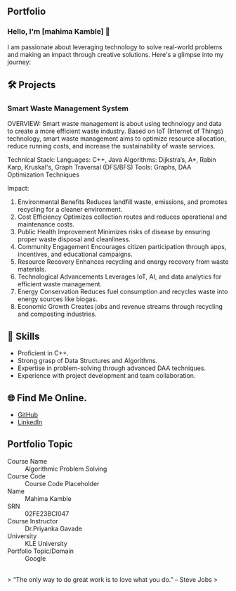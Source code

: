 ## Portfolio

### Hello, I'm [mahima Kamble] 👋

I am passionate about leveraging technology to solve real-world problems and making an impact through creative solutions. 
Here's a glimpse into my journey:  
## 🛠 Projects
### Smart Waste Management System 

OVERVIEW: 
Smart waste management is about using technology and data to create a more efficient waste industry. Based on IoT (Internet of Things) technology, 
smart waste management aims to optimize resource allocation, reduce running costs, and increase the sustainability of waste services.



Technical Stack: 
Languages: C++, Java
Algorithms: Dijkstra’s, A*, Rabin Karp, Kruskal's, Graph Traversal (DFS/BFS)
Tools: Graphs, DAA Optimization Techniques

Impact:
1. Environmental Benefits
Reduces landfill waste, emissions, and promotes recycling for a cleaner environment.
2. Cost Efficiency
Optimizes collection routes and reduces operational and maintenance costs.
3. Public Health Improvement
Minimizes risks of disease by ensuring proper waste disposal and cleanliness.
4. Community Engagement
Encourages citizen participation through apps, incentives, and educational campaigns.
5. Resource Recovery
Enhances recycling and energy recovery from waste materials.
6. Technological Advancements
Leverages IoT, AI, and data analytics for efficient waste management.
7. Energy Conservation
Reduces fuel consumption and recycles waste into energy sources like biogas.
8. Economic Growth
Creates jobs and revenue streams through recycling and composting industries.

## 🚀 Skills  
- Proficient in C++. 
- Strong grasp of Data Structures and Algorithms.  
- Expertise in problem-solving through advanced DAA techniques.  
- Experience with project development and team collaboration.  


## 🌐 Find Me Online.
- [GitHub](https://github.com/your-github-username)
- [LinkedIn](https://linkedin.com/in/your-linkedin-profile)

## Portfolio Topic

<dl>
<dt>Course Name</dt>
<dd>Algorithmic Problem Solving</dd>
<dt>Course Code</dt>
<dd>Course Code Placeholder</dd>
<dt>Name</dt>
<dd>Mahima Kamble</dd>
<dt>SRN</dt>
<dd>02FE23BCI047</dd>
<dt>Course Instructor</dt>
<dd>Dr.Priyanka Gavade</dd>
<dt>University</dt>
<dd>KLE University</dd>
<dt>Portfolio Topic/Domain</dt>
<dd>Google</dd>
</dl>

<br> 
> “The only way to do great work is to love what you do.” – Steve Jobs
>
